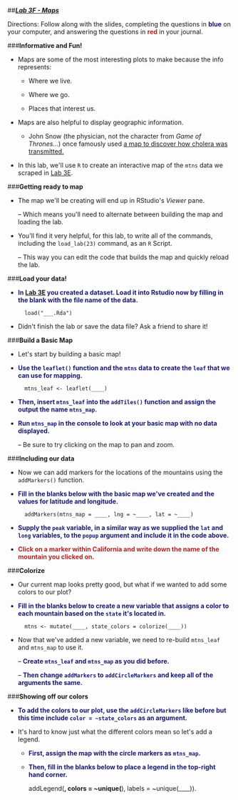 ##***<u>Lab 3F - Maps</u>***

Directions: Follow along with the slides, completing the questions in <span style="color:midnightblue;">**blue**</span> on your computer, and answering the questions in <span style="color:firebrick;">**red**</span> in your journal.

###**Informative and Fun!**
* Maps are some of the most interesting plots to make because the info represents:

    - Where we live.

    - Where we go.

    - Places that interest us.

* Maps are also helpful to display geographic information.

    - John Snow (the physician, not the character from *Game of Thrones...*) once famously used [a map to discover how cholera was transmitted.](http://commons.wikimedia.org/wiki/File:Snow-cholera-map-1.jpg#mediaviewer/File:Snow-cholera-map-1.jpg "http://commons.wikimedia.org/wiki/File:Snow-cholera-map-1.jpg#mediaviewer/File:Snow-cholera-map-1.jpg")

* In this lab, we'll use ```R``` to create an interactive map of the ```mtns``` data we scraped in [Lab 3E](lab3e.md).

###**Getting ready to map**

* The map we'll be creating will end up in RStudio's *Viewer* pane.

    – Which means you'll need to alternate between building the map and loading the lab.

* You'll find it very helpful, for this lab, to write all of the commands, including the ```load_lab(23)```
command, as an ```R``` Script.

    – This way you can edit the code that builds the map and quickly reload the lab.

###**Load your data!**
* <span style="color:midnightblue;">**In [Lab 3E](lab3e.md) you created a dataset. Load it into Rstudio now by filling in the blank with the file name
of the data.**</span>

        load("___.Rda")

* Didn't finish the lab or save the data file? Ask a friend to share it!

###**Build a Basic Map**
* Let's start by building a basic map!

* <span style="color:midnightblue;">**Use the ```leaflet()``` function and the ```mtns``` data to create the ```leaf``` that we can use for mapping.**</span>

        mtns_leaf <- leaflet(____)

* <span style="color:midnightblue;">**Then, insert ```mtns_leaf``` into the ```addTiles()``` function and assign the output the name ```mtns_map```.**</span>

* <span style="color:midnightblue;">**Run ```mtns_map``` in the console to look at your basic map with no data displayed.**</span>

    – Be sure to try clicking on the map to pan and zoom.

###**Including our data**
* Now we can add markers for the locations of the mountains using the ```addMarkers()``` function.

* <span style="color:midnightblue;">**Fill in the blanks below with the basic map we've created and the values for latitude and longitude.**</span>

        addMarkers(mtns_map = ____, lng = ~____, lat = ~____)

* <span style="color:midnightblue;">**Supply the ```peak``` variable, in a similar way as we supplied the ```lat``` and ```long``` variables, to the
```popup``` argument and include it in the code above.**</span>

* <span style="color:firebrick;">**Click on a marker within California and write down the name of the mountain you clicked on.**</span>

###**Colorize**
* Our current map looks pretty good, but what if we wanted to add some colors to our plot?

* <span style="color:midnightblue;">**Fill in the blanks below to create a new variable that assigns a color to each mountain based on
the ```state``` it's located in.**</span>

        mtns <- mutate(____, state_colors = colorize(____))

* Now that we've added a new variable, we need to re-build ```mtns_leaf``` and ```mtns_map``` to use it.

    – <span style="color:midnightblue;">**Create ```mtns_leaf``` and ```mtns_map``` as you did before.**</span>

    – <span style="color:midnightblue;">**Then change ```addMarkers``` to ```addCircleMarkers``` and keep all of the arguments the
    same.**</span>

###**Showing off our colors**
* <span style="color:midnightblue;">**To add the colors to our plot, use the ```addCircleMarkers``` like before but this time include ```color =
~state_colors``` as an argument.**</span>

* It's hard to know just what the different colors mean so let's add a legend.

    - <span style="color:midnightblue;">**First, assign the map with the circle markers as ```mtns_map```.**</span>

    - <span style="color:midnightblue;">**Then, fill in the blanks below to place a legend in the top-right hand corner.**</span>

        addLegend(____, colors = ~unique(____), labels = ~unique(____)).
